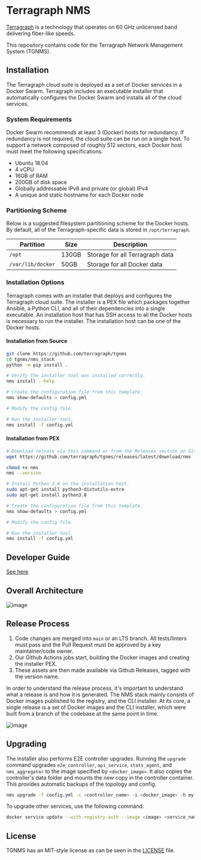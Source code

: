 # Terragraph NMS

[Terragraph](https://terragraph.com/) is a technology that operates on 60 GHz
unlicensed band delivering fiber-like speeds.

This repository contains code for the Terragraph Network Management System
(TGNMS).

## Installation
The Terragraph cloud suite is deployed as a set of Docker services in a Docker
Swarm. Terragraph includes an executable installer that automatically configures
the Docker Swarm and installs all of the cloud services.

### System Requirements
Docker Swarm recommends at least 3 (Docker) hosts for redundancy. If redundancy
is not required, the cloud suite can be run on a single host. To support a
network composed of roughly 512 sectors, each Docker host must meet the
following specifications.

* Ubuntu 18.04
* 4 vCPU
* 16GB of RAM
* 200GB of disk space
* Globally addressable IPv6 and private (or global) IPv4
* A unique and static hostname for each Docker node

### Partitioning Scheme
Below is a suggested filesystem partitioning scheme for the Docker hosts. By
default, all of the Terragraph-specific data is stored in `/opt/terragraph`.

| Partition         | Size  | Description                     |
| ----------------- | ----- | ------------------------------- |
| `/opt`            | 130GB | Storage for all Terragraph data |
| `/var/lib/docker` | 50GB  | Storage for all Docker data     |

### Installation Options
Terragraph comes with an installer that deploys and configures the Terragraph
cloud suite. The installer is a PEX file which packages together Ansible, a
Python CLI, and all of their dependencies into a single executable. An
installation host that has SSH access to all the Docker hosts is necessary to
run the installer. The installation host can be one of the Docker hosts.

#### Installation from Source

```bash
git clone https://github.com/terragraph/tgnms
cd tgnms/nms_stack
python -m pip install .

# Verify the installer tool was installed correctly.
nms install --help

# Create the configuration file from this template.
nms show-defaults > config.yml

# Modify the config file.

# Run the installer tool.
nms install -f config.yml
```

#### Installation from PEX

```bash
# Download release via this command or from the Releases section on Github.
wget https://github.com/terragraph/tgnms/releases/latest/download/nms

chmod +x nms
nms --version

# Install Python 3.8 on the installation host.
sudo apt-get install python3-distutils-extra
sudo apt-get install python3.8

# Create the configuration file from this template.
nms show-defaults > config.yml

# Modify the config file.

# Run the installer tool.
nms install -f config.yml
```

## Developer Guide

[See here](https://github.com/terragraph/tgnms/blob/main/tgnms/fbcnms-projects/tgnms/README.md)

## Overall Architecture
![image](readme_images/ArchitectureOverview.png)

## Release Process
1. Code changes are merged into `main` or an LTS branch. All tests/linters must
   pass and the Pull Request must be approved by a key maintainer/code owner.
2. Our Github Actions jobs start, building the Docker images and creating the
   installer PEX.
3. These assets are then made available via Github Releases, tagged with the
   version name.

In order to understand the release process, it's important to understand what a
release is and how it is generated. The NMS stack mainly consists of Docker
images published to the registry, and the CLI installer. At its core, a single
release is a set of Docker images and the CLI installer, which were built from a
branch of the codebase at the same point in time.

![image](readme_images/ReleaseProcess.png)

## Upgrading
The installer also performs E2E controller upgrades. Running the `upgrade`
command upgrades `e2e_controller`, `api_service`, `stats_agent`, and
`nms_aggregator` to the image specified by `<docker_image>`. It also copies the
controller's data folder and mounts the new copy in the controller container.
This provides automatic backups of the topology and config.
```bash
nms upgrade -f config.yml -c <controller_name> -i <docker_image> -h my-e2e-controller01
```

To upgrade other services, use the following command:
```bash
docker service update --with-registry-auth --image <image> <service_name>
```

## License
TGNMS has an MIT-style license as can be seen in the [LICENSE](LICENSE) file.

